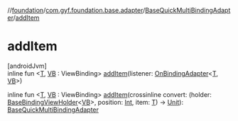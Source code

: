 //[foundation](../../../index.md)/[com.gyf.foundation.base.adapter](../index.md)/[BaseQuickMultiBindingAdapter](index.md)/[addItem](add-item.md)

# addItem

[androidJvm]\
inline fun &lt;[T](add-item.md), [VB](add-item.md) : ViewBinding&gt; [addItem](add-item.md)(listener: [OnBindingAdapter](../-on-binding-adapter/index.md)&lt;[T](add-item.md), [VB](add-item.md)&gt;)

inline fun &lt;[T](add-item.md), [VB](add-item.md) : ViewBinding&gt; [addItem](add-item.md)(crossinline convert: (holder: [BaseBindingViewHolder](../../com.gyf.foundation.base.adapter.viewholder/-base-binding-view-holder/index.md)&lt;[VB](add-item.md)&gt;, position: [Int](https://kotlinlang.org/api/core/kotlin-stdlib/kotlin/-int/index.html), item: [T](add-item.md)) -&gt; [Unit](https://kotlinlang.org/api/core/kotlin-stdlib/kotlin/-unit/index.html)): [BaseQuickMultiBindingAdapter](index.md)